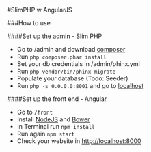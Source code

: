 #SlimPHP w AngularJS

###How to use

####Set up the admin - Slim PHP

- Go to /admin and download [composer](https://getcomposer.org/download/)
- Run `php composer.phar install`
- Set your db credentials in /admin/phinx.yml
- Run `php vendor/bin/phinx migrate`
- Populate your database (Todo: Seeder)
- Run `php -s 0.0.0.0:8001` and go to [localhost](http://localhost:8001)

####Set up the front end - Angular

- Go to `/front`
- Install [NodeJS](https://nodejs.org/download/) and [Bower](http://bower.io/)
- In Terminal run `npm install`
- Run again `npm start`
- Check your website in [http://localhost:8000](http://localhost:8000/angular/app)